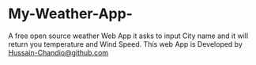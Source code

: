 # My-Weather-App-
A free open source weather Web App it asks to input City name and it will return you temperature and Wind Speed.
This web App is Developed by Hussain-Chandio@github.com
